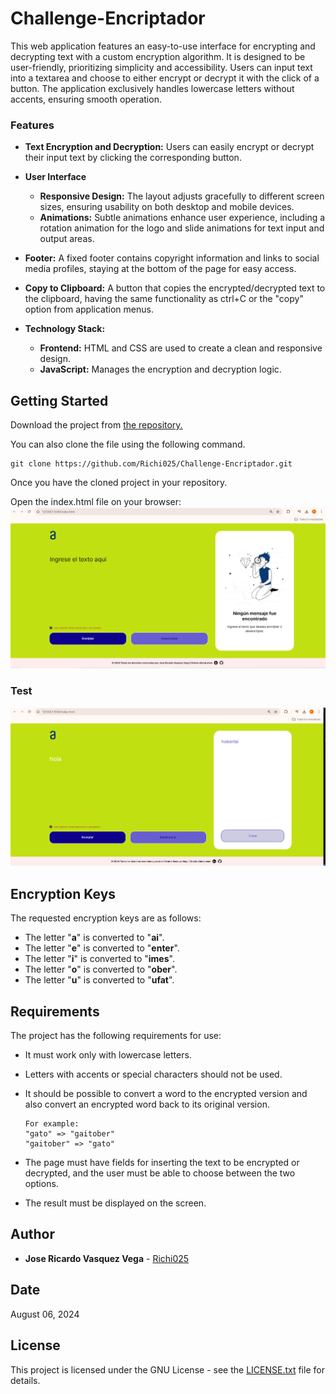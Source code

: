 # Challenge-Encriptador

This web application features an easy-to-use interface for encrypting and decrypting text with a custom encryption algorithm. It is designed to be user-friendly, prioritizing simplicity and accessibility. Users can input text into a textarea and choose to either encrypt or decrypt it with the click of a button. The application exclusively handles lowercase letters without accents, ensuring smooth operation.

### Features

+ **Text Encryption and Decryption:** Users can easily encrypt or decrypt their input text by clicking the corresponding button.

+ **User Interface**

    + **Responsive Design:**  The layout adjusts gracefully to different screen sizes, ensuring usability on both desktop and mobile devices.
    + **Animations:** Subtle animations enhance user experience, including a rotation animation for the logo and slide animations for text input and output areas.

+ **Footer:** A fixed footer contains copyright information and links to social media profiles, staying at the bottom of the page for easy access.

+ **Copy to Clipboard:** A button that copies the encrypted/decrypted text to the clipboard, having the same functionality as ctrl+C or the "copy" option from application menus.

+ **Technology Stack:**

    + **Frontend:**  HTML and CSS are used to create a clean and responsive design.
    + **JavaScript:** Manages the encryption and decryption logic.

## Getting Started
Download the project from 
[the repository.](https://github.com/Richi025/Challenge-Encriptador)

You can also clone the file using the following command.

```
git clone https://github.com/Richi025/Challenge-Encriptador.git  
```

Once you have the cloned project in your repository. 

Open the index.html file on your browser:
![Encryptor](./img/image.png)



### Test

![Test](./img/imageP.png)

## Encryption Keys

The requested encryption keys are as follows:

- The letter "**a**" is converted to "**ai**".
- The letter "**e**" is converted to "**enter**".
- The letter "**i**" is converted to "**imes**".
- The letter "**o**" is converted to "**ober**".
- The letter "**u**" is converted to "**ufat**".


## Requirements

The project has the following requirements for use:

- It must work only with lowercase letters.
- Letters with accents or special characters should not be used.
- It should be possible to convert a word to the encrypted version and also convert an encrypted word back to its original version.



    ```
    For example:
    "gato" => "gaitober"
    "gaitober" => "gato"
    ```


- The page must have fields for inserting the text to be encrypted or decrypted, and the user must be able to choose between the two options.
- The result must be displayed on the screen.


## Author

* **Jose Ricardo Vasquez Vega**  - [Richi025](https://github.com/Richi025)

## Date

August 06, 2024

## License

This project is licensed under the GNU License - see the [LICENSE.txt](LICENSE.txt) file for details.
